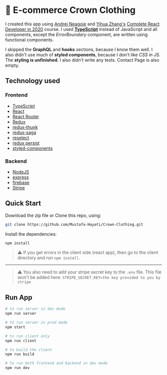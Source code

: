 # 👑 E-commerce Crown Clothing

I created this app using [Andrei Neagoie](https://github.com/aneagoie) and [Yihua Zhang's](https://github.com/ZhangMYihua)  [Complete React Developer in 2020](https://www.udemy.com/course/complete-react-developer-zero-to-mastery/) course. I used **[TypeScript](https://www.typescriptlang.org/)** instead of JavaScript and all components, except the _ErrorBoundary_ component, are written using functional components.

I skipped the **GraphQL** and **hooks** sections, because I know them well. I also didn't use much of **styled components**, because I don't like _CSS in JS_. The **styling is unfinished**. I also didn't write any tests. Contact Page is also empty.

## Technology used

### Frontend

- [TypeScript](https://www.typescriptlang.org/)
- [React](https://reactjs.org/)
- [React Router](https://reacttraining.com/react-router/)
- [Redux](https://redux.js.org/)
- [redux-thunk](https://www.npmjs.com/package/redux-thunk)
- [redux-saga](https://redux-saga.js.org/)
- [reselect](https://github.com/reduxjs/reselect#motivation-for-memoized-selectors)
- [redux persist](https://github.com/rt2zz/redux-persist)
- [styled-components](https://www.styled-components.com/)

### Backend

- [NodeJS](https://nodejs.org/en/)
- [express](https://expressjs.com/)
- [firebase](https://firebase.google.com/)
- [Stripe](https://stripe.com/)

## Quick Start

Download the zip file or Clone this repo, using:

```bash
git clone https://github.com/Mustafa-Hayati/Crown-Clothing.git
```

Install the dependencies:

```bash
npm install
```

> ⚠ If you get errors in the client side (react app), then go to the client directory and run `npm install`.
---
> ⚠ You also need to add your stripe secret key to the `.env` file. This file won't be added here:
> `STRIPE_SECRET_KEY=the key provided to you by stripe`

## Run App

```bash
# to run server in dev mode
npm run server

# to run server in prod mode
npm start

# to run client only
npm run client

# to build the client
npm run build

# to run both frontend and backend in dev mode
npm run dev
```
